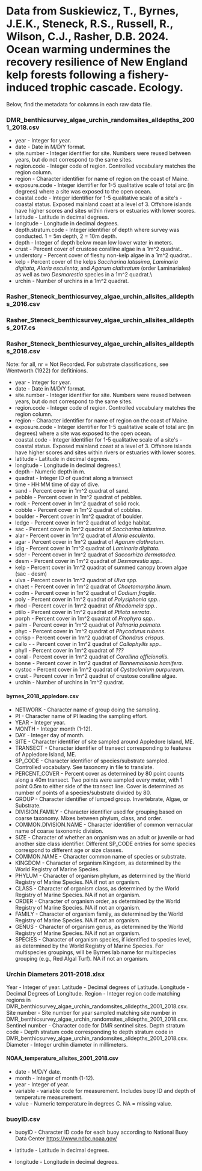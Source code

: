 # Data from Suskiewicz, T., Byrnes, J.E.K., Steneck, R.S., Russell, R., Wilson, C.J., Rasher, D.B. 2024. Ocean warming undermines the recovery resilience of New England kelp forests following a fishery-induced trophic cascade. Ecology.

Below, find the metadata for columns in each raw data file.

### DMR_benthicsurvey_algae_urchin_randomsites_alldepths_2001_2018.csv

-   year - Integer for year.
-   date - Date in M/D/Y format.
-   site.number - Integer identifier for site. Numbers were reused
    between years, but do not correspond to the same sites.
-   region.code - Integer code of region. Controlled vocabulary matches
    the region column.
-   region - Character identifier for name of region on the coast of
    Maine.
-   exposure.code - Integer identifier for 1-5 qualitative scale of
    total arc (in degrees) where a site was exposed to the open ocean.
-   coastal.code - Integer identifier for 1-5 qualitative scale of a
    site's - coastal status. Exposed mainland coast at a level of 3.
    Offshore islands have higher scores and sites within rivers or
    estuaries with lower scores.
-   latitude - Latitude in decimal degrees.
-   longitude - Longitude in decimal degrees.
-   depth.stratum.code - Integer identifier of depth where survey was
    conducted. 1 = 5m depth, 2 = 10m depth.
-   depth - Integer of depth below mean low lower water in meters.
-   crust - Percent cover of crustose coralline algae in a 1m\^2
    quadrat..
-   understory - Percent cover of fleshy non-kelp algae in a 1m\^2
    quadrat..
-   kelp - Percent cover of the kelps *Saccharina latissima*, *Laminaria
    digitata*, *Alaria esculenta*, and *Agarum clathratum* (order
    Laminariales) as well as two *Desmarestia* species in a 1m\^2
    quadrat.\
-   urchin - Number of urchins in a 1m\^2 quadrat.

### Rasher_Steneck_benthicsurvey_algae_urchin_allsites_alldepths_2016.csv

### Rasher_Steneck_benthicsurvey_algae_urchin_allsites_alldepths_2017.cs

### Rasher_Steneck_benthicsurvey_algae_urchin_allsites_alldepths_2018.csv

Note: for all, nr = Not Recorded. For substrate classifications, see
Wentworth (1922) for defitinions.

-   year - Integer for year.
-   date - Date in M/D/Y format.
-   site.number - Integer identifier for site. Numbers were reused
    between years, but do not correspond to the same sites.
-   region.code - Integer code of region. Controlled vocabulary matches
    the region column.
-   region - Character identifier for name of region on the coast of
    Maine.
-   exposure.code - Integer identifier for 1-5 qualitative scale of
    total arc (in degrees) where a site was exposed to the open ocean.
-   coastal.code - Integer identifier for 1-5 qualitative scale of a
    site's - coastal status. Exposed mainland coast at a level of 3.
    Offshore islands have higher scores and sites within rivers or
    estuaries with lower scores.
-   latitude - Latitude in decimal degrees.
-   longitude - Longitude in decimal degrees.\
-   depth - Numeric depth in m.
-   quadrat - Integer ID of quadrat along a transect
-   time - HH:MM time of day of dive.
-   sand - Percent cover in 1m\^2 quadrat of sand.
-   pebble - Percent cover in 1m\^2 quadrat of pebbles.
-   rock - Percent cover in 1m\^2 quadrat of solid rock.
-   cobble - Percent cover in 1m\^2 quadrat of cobbles.
-   boulder - Percent cover in 1m\^2 quadrat of boulder.
-   ledge - Percent cover in 1m\^2 quadrat of ledge habitat.
-   sac - Percent cover in 1m\^2 quadrat of *Saccharina latissima*.
-   alar - Percent cover in 1m\^2 quadrat of *Alaria esculenta*.
-   agar - Percent cover in 1m\^2 quadrat of *Agarum clathratum*.
-   ldig - Percent cover in 1m\^2 quadrat of *Laminaria digitata*.
-   sder - Percent cover in 1m\^2 quadrat of *Saccorhiza dermatodea*.
-   desm - Percent cover in 1m\^2 quadrat of *Desmarestia spp.*.
-   kelp - Percent cover in 1m\^2 quadrat of summed canopy brown algae
    (sac - desm)
-   ulva - Percent cover in 1m\^2 quadrat of *Ulva spp.*
-   chaet - Percent cover in 1m\^2 quadrat of *Chaetomorpha linum*.
-   codm - Percent cover in 1m\^2 quadrat of *Codium fragile*.
-   poly - Percent cover in 1m\^2 quadrat of *Polysiphonia spp.*.
-   rhod - Percent cover in 1m\^2 quadrat of *Rhodomela spp.*.
-   ptilo - Percent cover in 1m\^2 quadrat of *Ptilota serrata*.
-   porph - Percent cover in 1m\^2 quadrat of *Prophyra spp.*.
-   palm - Percent cover in 1m\^2 quadrat of *Palmaria palmata*.
-   phyc - Percent cover in 1m\^2 quadrat of *Phycodurus rubens*.
-   ccrisp - Percent cover in 1m\^2 quadrat of *Chondrus crispus*.
-   callo - - Percent cover in 1m\^2 quadrat of *Callophyllis spp.*.
-   phyll - Percent cover in 1m\^2 quadrat of *???*
-   coral - Percent cover in 1m\^2 quadrat of *Corallina officionalis*.
-   bonne - Percent cover in 1m\^2 quadrat of *Bonnemaisonia hamifera*.
-   cystoc - Percent cover in 1m\^2 quadrat of *Cystoclonium purpureum*.
-   crust - Percent cover in 1m\^2 quadrat of crustose coralline algae.
-   urchin - Number of urchins in 1m\^2 quadrat.

#### byrnes_2018_appledore.csv

-   NETWORK - Character name of group doing the sampling.
-   PI - Character name of PI leading the sampling effort.
-   YEAR - Integer year.
-   MONTH - Integer month (1-12).
-   DAY - Integer day of month.
-   SITE - Character identifier of site sampled around Appledore Island,
    ME.
-   TRANSECT - Character identifier of transect corresponding to
    features of Appledore Island, ME.
-   SP_CODE - Character identifier of species/substrate sampled.
    Controlled vocabulary. See taxonomy in file to translate.
-   PERCENT_COVER - Percent cover as determined by 80 point counts along
    a 40m transect. Two points were sampled every meter, with 1 point
    0.5m to either side of the transect line. Cover is determined as
    number of points of a species/substrate divided by 80.
-   GROUP - Character identifier of lumped group. Invertebrate, Algae,
    or Substrate.
-   DIVISION.FAMILY - Character identifier used for grouping based on
    coarse taxonomy. Mixes between phylum, class, and order.
-   COMMON.DIVISION.NAME - Character identifier of common vernacular
    name of coarse taxonomic division.
-   SIZE - Character of whether an organism was an adult or juvenile or
    had another size class identifier. Different SP_CODE entries for
    some species correspond to different age or size classes.
-   COMMON.NAME - Character common name of species or substrate.
-   KINGDOM - Character of organism Kingdom, as determined by the World
    Registry of Marine Species.
-   PHYLUM - Character of organism phylum, as determined by the World
    Registry of Marine Species. NA if not an organism.
-   CLASS - Character of organism class, as determined by the World
    Registry of Marine Species. NA if not an organism.
-   ORDER - Character of organism order, as determined by the World
    Registry of Marine Species. NA if not an organism.
-   FAMILY - Character of organism family, as determined by the World
    Registry of Marine Species. NA if not an organism.
-   GENUS - Character of organism genus, as determined by the World
    Registry of Marine Species. NA if not an organism.
-   SPECIES - Character of organism species, if identified to species
    level, as determined by the World Registry of Marine Species. For
    multispecies groupings, will be Byrnes lab name for multispecies
    grouping (e.g., Red Algal Turf). NA if not an organism.

### Urchin Diameters 2011-2018.xlsx

Year - Integer of year. Latitude - Decimal degrees of Latitude.
Longitude - Decimal Degrees of Longitude. Region - Integer region code
matching regions in
DMR_benthicsurvey_algae_urchin_randomsites_alldepths_2001_2018.csv. Site
number - Site number for year sampled matching site number in
DMR_benthicsurvey_algae_urchin_randomsites_alldepths_2001_2018.csv.
Sentinel number - Character code for DMR sentinel sites. Depth stratum
code - Depth stratum code corresponding to depth stratum code in
DMR_benthicsurvey_algae_urchin_randomsites_alldepths_2001_2018.csv.
Diameter - Integer urchin diameter in millimeters.

#### NOAA_temperature_allsites_2001_2018.csv

-   date - M/D/Y date.
-   month - Integer of month (1-12).
-   year - Integer of year.
-   variable - variable code for measurement. Includes buoy ID and depth
    of temperature measurement.
-   value - Numeric temperature in degrees C. NA = missing value.

### buoyID.csv

-   buoyID - Character ID code for each buoy according to National Buoy
    Data Center <https://www.ndbc.noaa.gov/>

-   latitude - Latitude in decimal degrees.

-   longitude - Longitude in decimal degrees.
